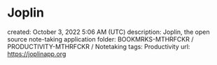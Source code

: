 # Joplin

created: October 3, 2022 5:06 AM (UTC)
description: Joplin, the open source note-taking application
folder: BOOKMRKS-MTHRFCKR / PRODUCTIVITY-MTHRFCKR / Notetaking
tags: Productivity
url: https://joplinapp.org